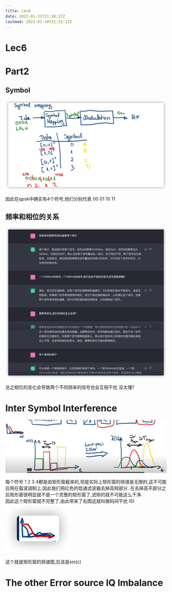 ```yaml
---
title: Lec6
date: 2023-01-31T21:38:12Z
lastmod: 2023-01-30T22:33:13Z
---
```


# Lec6

# Part2

## Symbol

​![image](assets/image-20230130204714-5vo6hu9.png)​

因此在qpsk中确实有4个符号,他们分别代表 00 01 10 11

## 频率和相位的关系

​![image](assets/image-20230130211709-uysimh4.png)​

总之相位的变化会导致两个不同频率的信号也会互相干扰 没太懂?

# Inter Symbol Interference

​![image](assets/image-20230130213145-eya1iq7.png)​

每个符号 1 2 3 4都是由矩形窗截来的,但是实际上矩形窗的频谱是无限的,这不可能应用在载波调制上,因此我们用红色的低通滤波器去掉高频部分. 在去掉高平部分之后矩形窗很明显就不是一个完整的矩形窗了,滤除的就不可能这么干净.  
因此这个矩形窗就不完整了,由此带来了右图这就叫做码间干扰 ISI  
​![image](assets/image-20230130214058-b8sc52k.png)

这个就是矩形窗的频谱图,应该是sin(c)

# The other Error source IQ Imbalance

‍

‍
